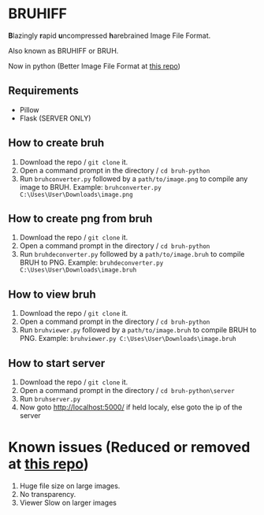 # BRUHIFF
**B**lazingly **r**apid **u**ncompressed **h**arebrained Image File Format.

Also known as BRUHIFF or BRUH.

Now in python (Better Image File Format at [this repo](https://github.com/Tycho10101/pog/))

## Requirements
- Pillow
- Flask (SERVER ONLY)

## How to create bruh
1. Download the repo / `git clone` it.
2. Open a command prompt in the directory / `cd bruh-python`
3. Run `bruhconverter.py` followed by a `path/to/image.png` to compile any image to BRUH. Example: `bruhconverter.py C:\Uses\User\Downloads\image.png`

## How to create png from bruh
1. Download the repo / `git clone` it.
2. Open a command prompt in the directory / `cd bruh-python`
3. Run `bruhdeconverter.py` followed by a `path/to/image.bruh` to compile BRUH to PNG. Example: `bruhdeconverter.py C:\Uses\User\Downloads\image.bruh`

## How to view bruh
1. Download the repo / `git clone` it.
2. Open a command prompt in the directory / `cd bruh-python`
3. Run `bruhviewer.py` followed by a `path/to/image.bruh` to compile BRUH to PNG. Example: `bruhviewer.py C:\Uses\User\Downloads\image.bruh`

## How to start server
1. Download the repo / `git clone` it.
2. Open a command prompt in the directory / `cd bruh-python\server`
3. Run `bruhserver.py`
4. Now goto [http://localhost:5000/](http://localhost:5000/) if held localy, else goto the ip of the server

# Known issues (Reduced or removed at [this repo](https://github.com/Tycho10101/pog/))
1. Huge file size on large images.
2. No transparency.
3. Viewer Slow on larger images
